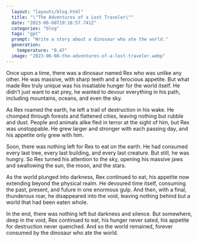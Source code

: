 ```yaml
---
  layout: "layouts/blog.html"
  title: "\"The Adventures of a Lost Traveler\""
  date: "2023-06-08T19:18:57.741Z"
  categories: "blog"
  tags: "gpt"
  prompt: "Write a story about a dinosaur who ate the world."
  generation: 
    temperature: "0.47"
  image: "2023-06-08-the-adventures-of-a-lost-traveler.webp"
---
```

Once upon a time, there was a dinosaur named Rex who was unlike any other. He was massive, with sharp teeth and a ferocious appetite. But what made Rex truly unique was his insatiable hunger for the world itself. He didn't just want to eat prey, he wanted to devour everything in his path, including mountains, oceans, and even the sky.

As Rex roamed the earth, he left a trail of destruction in his wake. He chomped through forests and flattened cities, leaving nothing but rubble and dust. People and animals alike fled in terror at the sight of him, but Rex was unstoppable. He grew larger and stronger with each passing day, and his appetite only grew with him.

Soon, there was nothing left for Rex to eat on the earth. He had consumed every last tree, every last building, and every last creature. But still, he was hungry. So Rex turned his attention to the sky, opening his massive jaws and swallowing the sun, the moon, and the stars.

As the world plunged into darkness, Rex continued to eat, his appetite now extending beyond the physical realm. He devoured time itself, consuming the past, present, and future in one enormous gulp. And then, with a final, thunderous roar, he disappeared into the void, leaving nothing behind but a world that had been eaten whole.

In the end, there was nothing left but darkness and silence. But somewhere, deep in the void, Rex continued to eat, his hunger never sated, his appetite for destruction never quenched. And so the world remained, forever consumed by the dinosaur who ate the world.
